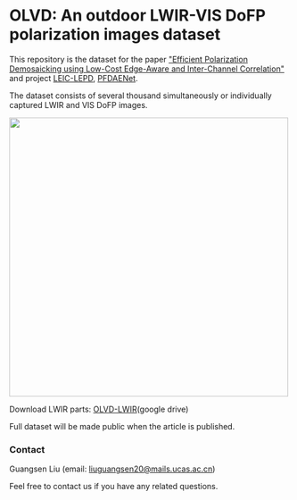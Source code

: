 # OLVD: An outdoor LWIR-VIS DoFP polarization images dataset

This repository is the dataset for the paper ["Efficient Polarization Demosaicking using Low-Cost Edge-Aware and Inter-Channel Correlation"](https://arxiv.org/abs/2408.17099v1) and project [LEIC-LEPD](https://github.com/lgs195/LEIC-LEPD), [PFDAENet](https://github.com/lgs195/PFDAENet).

The dataset consists of several thousand simultaneously or individually captured LWIR and VIS DoFP images.

<img src="https://github.com/lgs195/OLVD/blob/main/dataset2_1.png" width="500px">

Download LWIR parts: [OLVD-LWIR](https://drive.google.com/file/d/1RNeckwYlboubHV0kxiZgvtylxqzhmlf3/view?usp=sharing)(google drive)

Full dataset will be made public when the article is published.

### Contact
Guangsen Liu (email: liuguangsen20@mails.ucas.ac.cn)

Feel free to contact us if you have any related questions.
